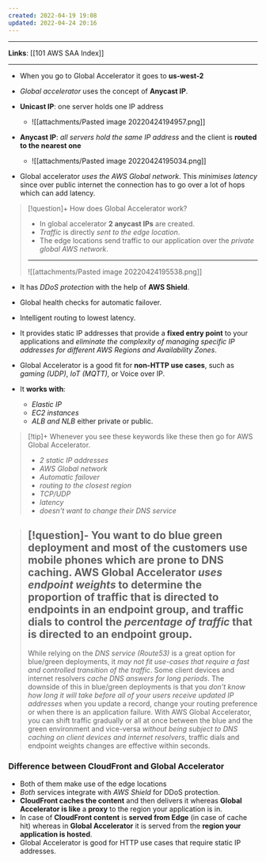 ```yaml
---
created: 2022-04-19 19:08
updated: 2022-04-24 20:16
---
```

---
**Links**: [[101 AWS SAA Index]]

---

- When you go to Global Accelerator it goes to **us-west-2**
- *Global accelerator* uses the concept of **Anycast IP**.
- **Unicast IP**: one server holds one IP address
	- ![[attachments/Pasted image 20220424194957.png]]
- **Anycast IP**: *all servers hold the same IP address* and the client is **routed to the nearest one**
	- ![[attachments/Pasted image 20220424195034.png]]

- Global accelerator *uses the AWS Global network*. This *minimises latency* since over public internet the connection has to go over a lot of hops which can add latency.

> [!question]+ How does Global Accelerator work?
> - In global accelerator **2 anycast IPs** are created. 
> - *Traffic* is directly *sent to the edge location*. 
> - The edge locations send traffic to our application over the *private global AWS network*.
> ---
> ![[attachments/Pasted image 20220424195538.png]]

- It has *DDoS protection* with the help of **AWS Shield**.
- Global health checks for automatic failover.
- Intelligent routing to lowest latency.

- It provides static IP addresses that provide a **fixed entry point** to your applications and *eliminate the complexity of managing specific IP addresses for different AWS Regions and Availability Zones*.
- Global Accelerator is a good fit for **non-HTTP use cases**, such as *gaming (UDP)*, *IoT (MQTT),* or Voice over IP.

- It **works with**:
	- *Elastic IP* 
	- *EC2 instances* 
	- *ALB and NLB* either private or public.

> [!tip]+ Whenever you see these keywords like these then go for AWS Global Accelerator.
> - *2 static IP addresses*
> - *AWS Global network* 
> - *Automatic failover* 
> - *routing to the closest region*
> - *TCP/UDP*
> - *latency*
> - *doesn't want to change their DNS service* 

> [!question]- You want to do **blue green deployment** and most of the customers use mobile phones which are prone to DNS caching.
> AWS Global Accelerator *uses endpoint weights* to determine the proportion of traffic that is directed to endpoints in an endpoint group, and traffic dials to control the *percentage of traffic* that is directed to an endpoint group. 
> ---
> While relying on the *DNS service (Route53)* is a great option for blue/green deployments, it *may not fit use-cases that require a fast and controlled transition of the traffic*. Some client devices and internet resolvers *cache DNS answers for long periods*. The downside of this in blue/green deployments is that you *don't know how long it will take before all of your users receive updated IP addresses* when you update a record, change your routing preference or when there is an application failure. 
> With AWS Global Accelerator, you can shift traffic gradually or all at once between the blue and the green environment and vice-versa *without being subject to DNS caching on client devices and internet resolvers*, traffic dials and endpoint weights changes are effective within seconds.
### Difference between CloudFront and Global Accelerator
- Both of them make use of the edge locations
- *Both* services integrate with *AWS Shield* for DDoS protection.
- **CloudFront caches the content** and then delivers it whereas **Global Accelerator is like** a **proxy** to the region your application is in.
- In case of **CloudFront content** is **served from Edge** (in case of cache hit) whereas in **Global Accelerator** it is served from the **region your application is hosted**.
- Global Accelerator is good for HTTP use cases that require static IP addresses.
